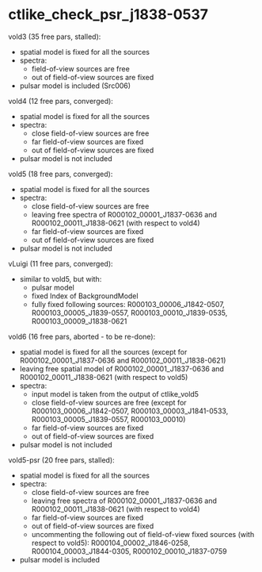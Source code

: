 # ctlike_check_psr_j1838-0537

vold3 (35 free pars, stalled):
- spatial model is fixed for all the sources
- spectra:
  - field-of-view sources are free
  - out of field-of-view sources are fixed
- pulsar model is included (Src006)


vold4 (12 free pars, converged): 
- spatial model is fixed for all the sources
- spectra:
  - close field-of-view sources are free
  - far field-of-view sources are fixed
  - out of field-of-view sources are fixed
- pulsar model is not included


vold5 (18 free pars, converged): 
- spatial model is fixed for all the sources
- spectra:
  - close field-of-view sources are free
  - leaving free spectra of R000102_00001_J1837-0636 and R000102_00011_J1838-0621 (with respect to vold4)
  - far field-of-view sources are fixed
  - out of field-of-view sources are fixed
- pulsar model is not included


vLuigi (11 free pars, converged):
- similar to vold5, but with:
  - pulsar model
  - fixed Index of BackgroundModel
  - fully fixed following sources: R000103_00006_J1842-0507, R000103_00005_J1839-0557, R000103_00010_J1839-0535, R000103_00009_J1838-0621


vold6 (16 free pars, aborted - to be re-done):
- spatial model is fixed for all the sources (except for R000102_00001_J1837-0636 and R000102_00011_J1838-0621)
- leaving free spatial model of R000102_00001_J1837-0636 and R000102_00011_J1838-0621 (with respect to vold5)
- spectra:
  - input model is taken from the output of ctlike_vold5
  - close field-of-view sources are free (except for R000103_00006_J1842-0507, R000103_00003_J1841-0533, R000103_00005_J1839-0557, R000103_00010)
  - far field-of-view sources are fixed
  - out of field-of-view sources are fixed
- pulsar model is not included


vold5-psr (20 free pars, stalled):
- spatial model is fixed for all the sources
- spectra:
  - close field-of-view sources are free
  - leaving free spectra of R000102_00001_J1837-0636 and R000102_00011_J1838-0621 (with respect to vold4)
  - far field-of-view sources are fixed
  - out of field-of-view sources are fixed
  - uncommenting the following out of field-of-view fixed sources (with respect to vold5): R000104_00002_J1846-0258, R000104_00003_J1844-0305, R000102_00010_J1837-0759
- pulsar model is included
